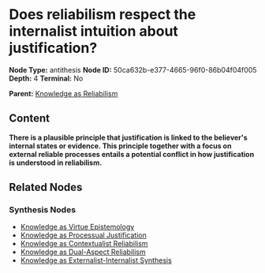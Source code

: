 # Does reliabilism respect the internalist intuition about justification?

**Node Type:** antithesis
**Node ID:** 50ca632b-e377-4665-96f0-86b04f04f005
**Depth:** 4
**Terminal:** No

**Parent:** [Knowledge as Reliabilism](knowledge-as-reliabilism-synthesis-eace054d-4e15-4814-8d46-9d08dba0ba85.md)

## Content

**There is a plausible principle that justification is linked to the believer's internal states or evidence. This principle together with a focus on external reliable processes entails a potential conflict in how justification is understood in reliabilism.**

## Related Nodes

### Synthesis Nodes

- [Knowledge as Virtue Epistemology](knowledge-as-virtue-epistemology-synthesis-da308086-9ac9-4663-8880-13fcfc7246fe.md)
- [Knowledge as Processual Justification](knowledge-as-processual-justification-synthesis-f17b6c27-434d-45fb-b4a9-db48a1562de9.md)
- [Knowledge as Contextualist Reliabilism](knowledge-as-contextualist-reliabilism-synthesis-7da07970-c584-4ba6-a660-c82998e33000.md)
- [Knowledge as Dual-Aspect Reliabilism](knowledge-as-dual-aspect-reliabilism-synthesis-5ac01f4e-2c1c-4891-9ae3-6656edaf9254.md)
- [Knowledge as Externalist-Internalist Synthesis](knowledge-as-externalist-internalist-synthesis-synthesis-b5606d24-7959-4293-ae11-e5f294adc325.md)
